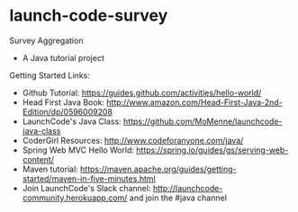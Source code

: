 # launch-code-survey
Survey Aggregation
- A Java tutorial project

Getting Started Links:
* Github Tutorial: https://guides.github.com/activities/hello-world/
* Head First Java Book: http://www.amazon.com/Head-First-Java-2nd-Edition/dp/0596009208
* LaunchCode's Java Class: https://github.com/MoMenne/launchcode-java-class
* CoderGirl Resources: http://www.codeforanyone.com/java/
* Spring Web MVC Hello World: https://spring.io/guides/gs/serving-web-content/
* Maven tutorial: https://maven.apache.org/guides/getting-started/maven-in-five-minutes.html
* Join LaunchCode's Slack channel: http://launchcode-community.herokuapp.com/ and join the #java channel
